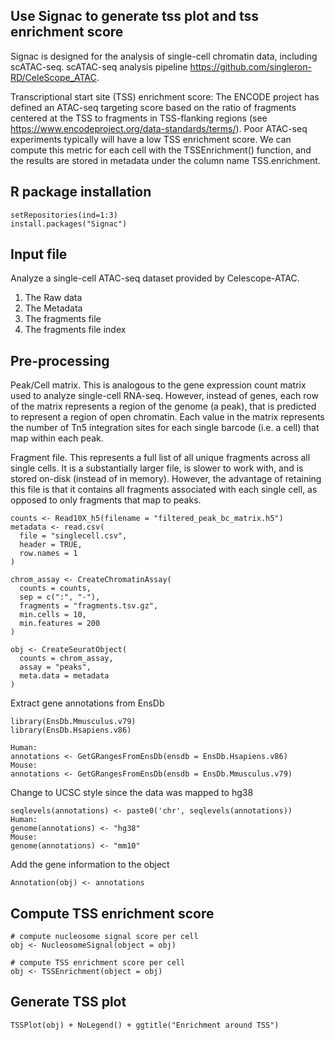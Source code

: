 ## Use Signac to generate tss plot and tss enrichment score
Signac is designed for the analysis of single-cell chromatin data, including scATAC-seq. scATAC-seq analysis pipeline https://github.com/singleron-RD/CeleScope_ATAC.

Transcriptional start site (TSS) enrichment score: The ENCODE project has defined an ATAC-seq targeting score based on the ratio of fragments centered at the TSS to fragments in TSS-flanking regions (see https://www.encodeproject.org/data-standards/terms/). Poor ATAC-seq experiments typically will have a low TSS enrichment score. We can compute this metric for each cell with the TSSEnrichment() function, and the results are stored in metadata under the column name TSS.enrichment.

## R package installation
```
setRepositories(ind=1:3)
install.packages("Signac")
```

## Input file
Analyze a single-cell ATAC-seq dataset provided by Celescope-ATAC.
1. The Raw data
2. The Metadata
3. The fragments file
4. The fragments file index

## Pre-processing
Peak/Cell matrix. This is analogous to the gene expression count matrix used to analyze single-cell RNA-seq. However, instead of genes, each row of the matrix represents a region of the genome (a peak), that is predicted to represent a region of open chromatin. Each value in the matrix represents the number of Tn5 integration sites for each single barcode (i.e. a cell) that map within each peak.

Fragment file. This represents a full list of all unique fragments across all single cells. It is a substantially larger file, is slower to work with, and is stored on-disk (instead of in memory). However, the advantage of retaining this file is that it contains all fragments associated with each single cell, as opposed to only fragments that map to peaks.
```
counts <- Read10X_h5(filename = "filtered_peak_bc_matrix.h5")
metadata <- read.csv(
  file = "singlecell.csv",
  header = TRUE,
  row.names = 1
)

chrom_assay <- CreateChromatinAssay(
  counts = counts,
  sep = c(":", "-"),
  fragments = "fragments.tsv.gz",
  min.cells = 10,
  min.features = 200
)

obj <- CreateSeuratObject(
  counts = chrom_assay,
  assay = "peaks",
  meta.data = metadata
)
```
Extract gene annotations from EnsDb
```
library(EnsDb.Mmusculus.v79)
library(EnsDb.Hsapiens.v86)

Human:
annotations <- GetGRangesFromEnsDb(ensdb = EnsDb.Hsapiens.v86)
Mouse:
annotations <- GetGRangesFromEnsDb(ensdb = EnsDb.Mmusculus.v79)
```
Change to UCSC style since the data was mapped to hg38
```
seqlevels(annotations) <- paste0('chr', seqlevels(annotations))
Human:
genome(annotations) <- "hg38"
Mouse:
genome(annotations) <- "mm10"
```
Add the gene information to the object
```
Annotation(obj) <- annotations
```

## Compute TSS enrichment score
```
# compute nucleosome signal score per cell
obj <- NucleosomeSignal(object = obj)

# compute TSS enrichment score per cell
obj <- TSSEnrichment(object = obj)
```

## Generate TSS plot
```
TSSPlot(obj) + NoLegend() + ggtitle("Enrichment around TSS")
```
